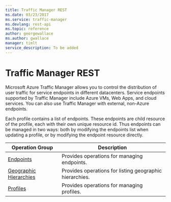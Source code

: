 ```yaml
---
title: Traffic Manager REST
ms.date: 03/23/2017
ms.service: traffic-manager
ms.devlang: rest-api
ms.topic: reference
author: georgewallace
ms.author: gwallace
manager: timlt
service_description: To be added
---
```

# Traffic Manager REST

Microsoft Azure Traffic Manager allows you to control the distribution of user traffic for service endpoints in different datacenters. Service endpoints supported by Traffic Manager include Azure VMs, Web Apps, and cloud services. You can also use Traffic Manager with external, non-Azure endpoints.

Each profile contains a list of endpoints.  These endpoints are child resource of the profile, each with their own unique resource id.  Thus endpoints can be managed in two ways: both by modifying the endpoints list when updating a profile, or by modifying the endpoint resource directly.  

| Operation Group | Description | 
|---------|-----------|
| [Endpoints](~/docs-ref-autogen/trafficmanager/Profiles.json)    |  Provides operations for managing endpoints. |  
| [Geographic Hierarchies](~/docs-ref-autogen/trafficmanager/Profiles.json)       |  Provides operations for listing geographic hierarchies. | 
| [Profiles](~/docs-ref-autogen/trafficmanager/Profiles.json)    |  Provides operations for managing profiles. |  
